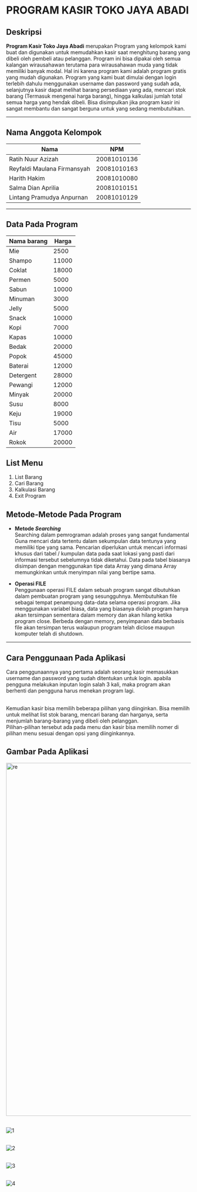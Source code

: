 # __PROGRAM KASIR TOKO JAYA ABADI__

## __Deskripsi__

__Program Kasir Toko Jaya Abadi__  merupakan Program yang kelompok kami buat dan digunakan untuk memudahkan kasir saat menghitung barang yang dibeli oleh pembeli atau pelanggan. Program ini bisa dipakai oleh semua kalangan wirausahawan terutama para wirausahawan muda yang tidak memiliki banyak modal. Hal ini karena program kami adalah program gratis yang mudah digunakan.  Program yang kami buat dimulai dengan login terlebih dahulu menggunakan username dan password yang sudah ada, selanjutnya kasir dapat melihat barang persediaan yang ada, mencari stok barang (Termasuk mengenai harga barang), hingga kalkulasi jumlah total semua harga yang hendak dibeli. Bisa disimpulkan jika program kasir ini sangat membantu dan sangat berguna untuk yang sedang membutuhkan.

<hr>

## Nama Anggota Kelompok
|**Nama** | **NPM**|
|-----|:----:|
|Ratih Nuur Azizah| 20081010136|
|Reyfaldi Maulana Firmansyah |20081010163|
|Harith Hakim |20081010080|
|Salma Dian Aprilia| 20081010151|
|Lintang Pramudya Anpurnan|20081010129|

<hr>

## __Data Pada Program__

| **Nama barang**|**Harga**|
| ---------- |-----|
| Mie  |2500|
| Shampo  |11000|
| Coklat  |18000|
|Permen  |5000|
|Sabun  |10000|
|Minuman  |3000|
|Jelly| 5000|
|Snack | 10000|
|Kopi  | 7000|
|Kapas  |10000|
|Bedak   |20000|
|Popok   |45000|
|Baterai  |12000|
|Detergent |28000|
|Pewangi | 12000|
|Minyak | 20000|
|Susu | 8000 |
|Keju | 19000|
|Tisu | 5000|
|Air  |17000|
|Rokok  |20000|

</hr>

## __List Menu__

1. List Barang
2. Cari Barang
3. Kalkulasi Barang
4. Exit Program

</hr>

## __Metode-Metode Pada Program__

- **Metode _Searching_**
  <br>
  Searching dalam pemrograman  adalah proses yang sangat fundamental Guna mencari data tertentu dalam sekumpulan data tentunya yang memiliki tipe yang sama. Pencarian diperlukan untuk mencari informasi khusus dari tabel / kumpulan data pada saat lokasi yang pasti dari informasi tersebut sebelumnya tidak diketahui.  Data pada tabel biasanya disimpan dengan menggunakan tipe data Array yang dimana Array memungkinkan untuk menyimpan nilai yang bertipe sama.
  
- **Operasi FILE**
  <br>
  Penggunaan operasi FILE dalam sebuah program sangat dibutuhkan dalam pembuatan program yang sesungguhnya. Membutuhkan file sebagai tempat penampung data-data selama operasi program. Jika menggunakan variabel biasa, data yang biasanya diolah program hanya akan tersimpan sementara dalam memory dan akan hilang ketika program close. Berbeda dengan memory, penyimpanan data berbasis file akan tersimpan terus walaupun program telah diclose maupun komputer telah di shutdown.

<hr>

## Cara Penggunaan Pada Aplikasi
Cara penggunaannya yang pertama adalah seorang kasir memasukkan username dan password yang sudah ditentukan untuk login. apabila pengguna melakukan inputan login salah 3 kali, maka program akan berhenti dan pengguna harus menekan program lagi. 

<br>
Kemudian kasir bisa memilih beberapa pilihan yang diinginkan. Bisa memilih untuk melihat list stok barang, mencari barang dan harganya, serta menjumlah barang-barang yang dibeli oleh pelanggan. 

<br>
Pilihan-pilihan tersebut ada pada menu dan kasir bisa memilih nomer di pilihan menu sesuai dengan opsi yang diinginkannya.

## Gambar Pada Aplikasi ##


<img width="960" alt="re" src="https://user-images.githubusercontent.com/76531834/147478634-126aadbe-278f-4a61-8aae-450b36c1f7ff.png">
<br><br>

![1](https://user-images.githubusercontent.com/76531834/147478118-02618ea8-4237-4b7e-94c1-caa3d995f8b1.jpeg)
<br><br>

![2](https://user-images.githubusercontent.com/76531834/147479562-7e6e23c3-5206-4b52-925a-47e65b22b56a.jpeg)
<br><br>

![3](https://user-images.githubusercontent.com/76531834/147479219-5874ae68-67a8-4909-bdc2-0747762950fa.jpeg)
<br><br>

![4](https://user-images.githubusercontent.com/76531834/147479394-a9c616f8-99d2-4c45-ad46-8b395c51d220.jpeg)
<br><br>

